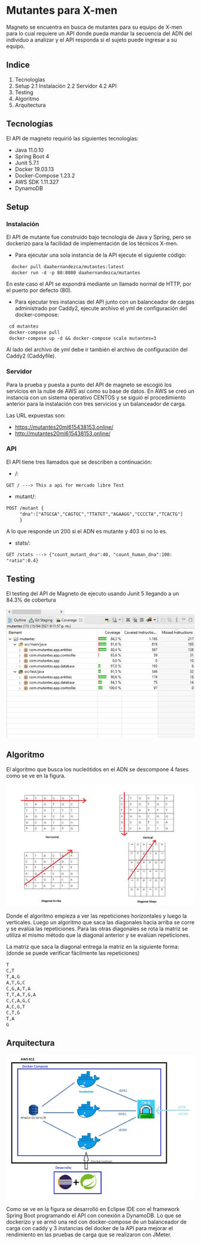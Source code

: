 # Mutantes para X-men
Magneto se encuentra en busca de mutantes para su equipo de X-men para lo cual requiere un API donde pueda mandar la secuencia del ADN del individuo a analizar y el API responda si el sujeto puede ingresar a su equipo.

## Indice
1. Tecnologías
2. Setup
   2.1 Instalación
   2.2 Servidor
   4.2 API
4. Testing
5. Algoritmo
6. Arquitectura

## Tecnologías
El API de magneto requirió las siguientes tecnologías:
- Java 11.0.10
- Spring Boot 4
- Junit 5.7.1
- Docker 19.03.13
- Docker-Compose 1.23.2
- AWS SDK 1.11.327
- DynamoDB

## Setup

### Instalación

El API de mutante fue construido bajo tecnología de Java y Spring, pero se dockerizo para la facilidad de implementación de los técnicos X-men.

- Para ejecutar una sola instancia de la API ejecute el siguiente código:

```
  docker pull daahernandezca/mutantes:latest
  docker run -d -p 80:8080 daahernandezca/mutantes 
```
 En este caso el API se expondrá mediante un llamado normal de HTTP, por el puerto por defecto (80).
 
 
 - Para ejecutar tres instancias del API junto con un balanceador de cargas administrado por Caddy2, ejecute archivo el yml de configuración del docker-compose: 
 
 ```
  cd mutantes
  docker-compose pull
  docker-compose up -d && docker-compose scale mutantes=3 
```
Al lado del archivo de yml debe ir también el archivo de configuración del Caddy2 (Caddyfile).

### Servidor

Para la prueba y puesta a punto del API de magneto se escogió los servicios en la nube de AWS así como su base de datos. En AWS se creó un instancia con un sistema operativo CENTOS y se siguió el procedimiento anterior para la instalación con tres servicios y un balanceador de carga.

Las URL expuestas son:
- https://mutantes20ml615438153.online/
- http://mutantes20ml615438153.online/

### API

El API tiene tres llamados que se describen a continuación:

- /:
 ```
GET / ---> This a api for mercado libre Test
 ```
- mutant/:
 ``` 
POST /mutant {
      "dna":["ATGCGA","CAGTGC","TTATGT","AGAAGG","CCCCTA","TCACTG"]
      }
 ```
 A lo que responde un 200 si el ADN es mutante y 403 si no lo es.
 
 - stats/:
  ``` 
GET /stats ---> {"count_mutant_dna":40, "count_human_dna":100: "ratio":0.4}
 ```
 
 ## Testing
 
 El testing del API de Magneto de ejecuto usando Junit 5 llegando a un 84.3% de cobertura
 
 ![alt text](https://github.com/daahernandezca/mutantes/blob/main/resources/testCoverage.jpg?raw=true)
 
 ## Algoritmo

 El algoritmo que busca los nucleótidos en el ADN se descompone 4 fases como se ve en la figura. 
 
 ![alt text](https://github.com/daahernandezca/mutantes/blob/main/resources/algoritmo.jpg?raw=true)
 
 Donde el algoritmo empieza a ver las repeticiones horizontales y luego la verticales. Luego un algoritmo que saca las diagonales hacia arriba se corre y se evalúa las repeticiones. Para las otras diagonales se rota la matriz se utiliza el mismo método que la diagonal anterior y se evalúan repeticiones.
 
 La matriz que saca la diagonal entrega la matriz en la siguiente forma: (donde se puede verificar fácilmente las repeticiones)
 
 ```
 T
 C,T
 T,A,G
 A,T,G,C
 C,G,A,T,A
 T,T,A,T,G,A
 C,C,A,G,C
 A,C,G,T
 C,T,G
 T,A
 G
  ```
  
 ## Arquitectura
 
  ![alt text](https://github.com/daahernandezca/mutantes/blob/main/resources/aquitectura.jpg?raw=true)
  
  Como se ve en la figura se desarrolló en Eclipse IDE con el framework Spring Boot programando el API con conexión a DynamoDB. Lo que se dockerizo y se armó una red con docker-compose de un balanceador de carga con caddy y 3 instancias del docker de la API para mejorar el rendimiento en las pruebas de carga que se realizaron con JMeter. 
 
  
